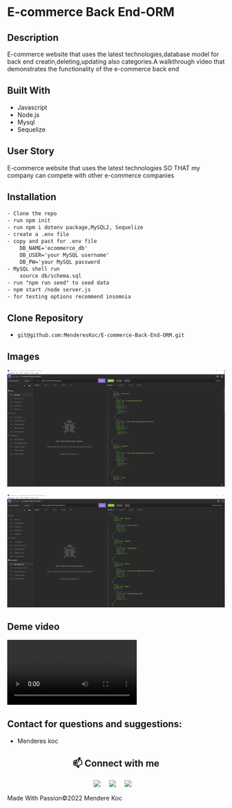 # E-commerce Back End-ORM

## Description

E-commerce website that uses the latest technologies,database model for back end creatin,deleting,updating also categories.A walkthrough video that demonstrates the functionality of the e-commerce back end

## Built With

- Javascript
- Node.js
- Mysql
- Sequelize

## User Story

E-commerce website that uses the latest technologies
SO THAT my company can compete with other e-commerce companies

## Installation

    - Clone the repo
    - run npm init
    - run npm i dotenv package,MySQL2, Sequelize
    - create a .env file
    - copy and past for .env file
        DB_NAME='ecommerce_db'
        DB_USER='your MySQL username'
        DB_PW='your MySQL password
    - MySQL shell run
        source db/schema.sql
    - run "npm run seed" to seed data
    - npm start /node server.js
    - for testing options recommend insomnia

## Clone Repository

- `git@github.com:MenderesKoc/E-commerce-Back-End-ORM.git`

## Images

![ScreenShot](/assets/img/Screenshot1.png)

![ScreenShot](/assets/img/Screenshot.png)

## Deme video

![watch the video](https://user-images.githubusercontent.com/86085362/159827076-2dac8a6f-6e48-4711-9367-ff81dfd1971c.mp4)

## Contact for questions and suggestions:

- Menderes koc

<h2  align="center">📫 Connect with me </h2>
<p align="center">
  <a target="_blank"href="https://www.linkedin.com/in/mendereskoc/"><img src="https://img.shields.io/badge/linkedin-%230077B5.svg?&style=for-the-badge&logo=linkedin&logoColor=white" /></a>&nbsp;&nbsp;&nbsp;&nbsp;
  <a target="_blank"href="https://twitter.com/Mendereskoc4"><img src="https://img.shields.io/badge/twitter-%231DA1F2.svg?&style=for-the-badge&logo=twitter&logoColor=white" /></a>&nbsp;&nbsp;&nbsp;&nbsp;
  <a href="mailto:mndrs.kc@gmail.com?subject=Hello%20Menderes,%20From%20Github"><img src="https://img.shields.io/badge/gmail-%23D14836.svg?&style=for-the-badge&logo=gmail&logoColor=white" /></a>&nbsp;&nbsp;&nbsp;&nbsp;
</p>

Made With Passion©️2022 Mendere Koc
